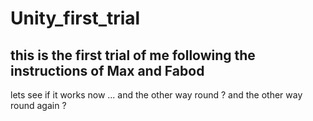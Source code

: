 # Unity_first_trial
## this is the first trial of me following the instructions of Max and Fabod
lets see if it works now ...
and the other way round ? 
and the other way round again ? 